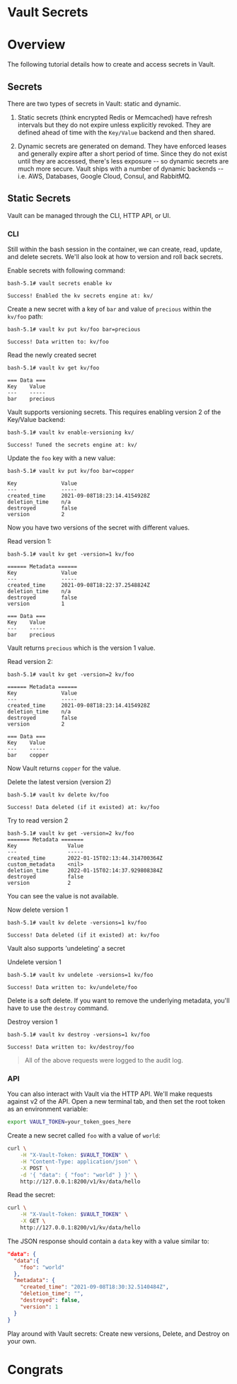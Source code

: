 # Vault Secrets

# Overview
The following tutorial details how to create and access secrets in Vault.

## Secrets
There are two types of secrets in Vault: static and dynamic.

1. Static secrets (think encrypted Redis or Memcached) have refresh intervals but they do not expire unless explicitly revoked. They are defined ahead of time with the `Key/Value` backend and then shared.

2. Dynamic secrets are generated on demand. They have enforced leases and generally expire after a short period of time. Since they do not exist until they are accessed, there's less exposure -- so dynamic secrets are much more secure. Vault ships with a number of dynamic backends -- i.e. AWS, Databases, Google Cloud, Consul, and RabbitMQ.


## Static Secrets
Vault can be managed through the CLI, HTTP API, or UI.

### CLI
Still within the bash session in the container, we can create, read, update, and delete secrets. We'll also look at how to version and roll back secrets.

Enable secrets with following command:
```
bash-5.1# vault secrets enable kv

Success! Enabled the kv secrets engine at: kv/
```

Create a new secret with a key of `bar` and value of `precious` within the `kv/foo` path:

```
bash-5.1# vault kv put kv/foo bar=precious

Success! Data written to: kv/foo
```

Read the newly created secret

```
bash-5.1# vault kv get kv/foo

=== Data ===
Key    Value
---    -----
bar    precious
```

Vault supports versioning secrets. This requires enabling version 2 of the Key/Value backend:

```
bash-5.1# vault kv enable-versioning kv/

Success! Tuned the secrets engine at: kv/
```

Update the `foo` key with a new value:

```
bash-5.1# vault kv put kv/foo bar=copper

Key              Value
---              -----
created_time     2021-09-08T18:23:14.4154928Z
deletion_time    n/a
destroyed        false
version          2
```


Now you have two versions of the secret with different values.

Read version 1:
```
bash-5.1# vault kv get -version=1 kv/foo

====== Metadata ======
Key              Value
---              -----
created_time     2021-09-08T18:22:37.2548824Z
deletion_time    n/a
destroyed        false
version          1

=== Data ===
Key    Value
---    -----
bar    precious
```

Vault returns `precious` which is the version 1 value.

Read version 2:

```
bash-5.1# vault kv get -version=2 kv/foo

====== Metadata ======
Key              Value
---              -----
created_time     2021-09-08T18:23:14.4154928Z
deletion_time    n/a
destroyed        false
version          2

=== Data ===
Key    Value
---    -----
bar    copper
```


Now Vault returns `copper` for the value.

Delete the latest version (version 2)
```
bash-5.1# vault kv delete kv/foo

Success! Data deleted (if it existed) at: kv/foo
```

Try to read version 2

```
bash-5.1# vault kv get -version=2 kv/foo
======= Metadata =======
Key                Value
---                -----
created_time       2022-01-15T02:13:44.314700364Z
custom_metadata    <nil>
deletion_time      2022-01-15T02:14:37.929808384Z
destroyed          false
version            2
```

You can see the value is not available.

Now delete version 1
```
bash-5.1# vault kv delete -versions=1 kv/foo

Success! Data deleted (if it existed) at: kv/foo
```

Vault also supports 'undeleting' a secret

Undelete version 1
```
bash-5.1# vault kv undelete -versions=1 kv/foo

Success! Data written to: kv/undelete/foo
```

Delete is a soft delete. If you want to remove the underlying metadata, you'll have to use the `destroy` command.

Destroy version 1
```
bash-5.1# vault kv destroy -versions=1 kv/foo

Success! Data written to: kv/destroy/foo
```

> All of the above requests were logged to the audit log.

### API

You can also interact with Vault via the HTTP API. We'll make requests against v2 of the API. Open a new terminal tab, and then set the root token as an environment variable:

```bash
export VAULT_TOKEN=your_token_goes_here
```

Create a new secret called `foo` with a value of `world`:

```bash
curl \
    -H "X-Vault-Token: $VAULT_TOKEN" \
    -H "Content-Type: application/json" \
    -X POST \
    -d '{ "data": { "foo": "world" } }' \
    http://127.0.0.1:8200/v1/kv/data/hello
```

Read the secret:

```bash
curl \
    -H "X-Vault-Token: $VAULT_TOKEN" \
    -X GET \
    http://127.0.0.1:8200/v1/kv/data/hello
```

The JSON response should contain a `data` key with a value similar to:

```json
"data": {
  "data":{
    "foo": "world"
  },
  "metadata": {
    "created_time": "2021-09-08T18:30:32.5140484Z",
    "deletion_time": "",
    "destroyed": false,
    "version": 1
  }
}
```

Play around with Vault secrets: Create new versions, Delete, and Destroy on your own.

# Congrats
